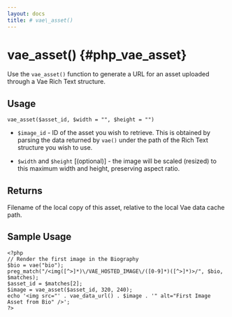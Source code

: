 ```yaml
---
layout: docs
title: # vae\_asset()
---
```


# vae\_asset() {#php_vae_asset}

Use the `vae_asset()` function to generate a URL for an asset uploaded
through a Vae Rich Text structure.

## Usage

`vae_asset($asset_id, $width = "", $height = "")`

-   `$image_id` - ID of the asset you wish to retrieve. This is obtained
    by parsing the data returned by `vae()` under the path of the Rich
    Text structure you wish to use.

-   `$width` and `$height` \[(optional)\] - the image will be
    scaled (resized) to this maximum width and height, preserving
    aspect ratio.

## Returns

Filename of the local copy of this asset, relative to the local Vae data
cache path.

## Sample Usage

    <?php
    // Render the first image in the Biography
    $bio = vae("bio");
    preg_match("/<img([^>]*)\/VAE_HOSTED_IMAGE\/([0-9]*)([^>]*)>/", $bio, $matches);
    $asset_id = $matches[2];
    $image = vae_asset($asset_id, 320, 240);
    echo '<img src="' . vae_data_url() . $image . '" alt="First Image Asset from Bio" />';
    ?>

